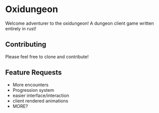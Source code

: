 # Oxidungeon
Welcome adventurer to the oxidungeon! A dungeon client game written entirely in rust!

## Contributing
Please feel free to clone and contribute! 

## Feature Requests
- More encounters
- Progression system
- easier interface/interaction
- client rendered animations
- MORE?
